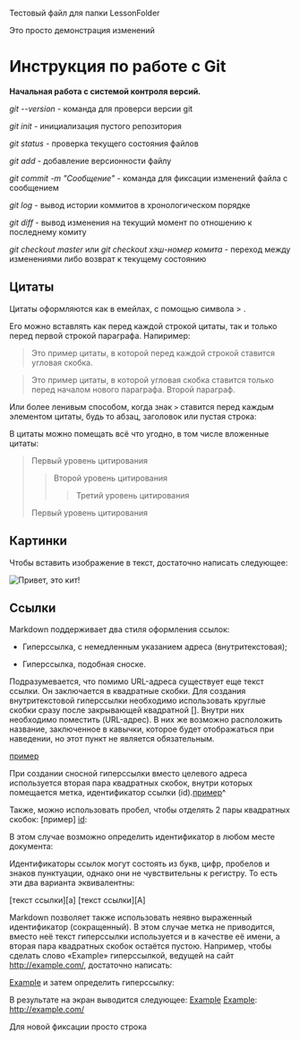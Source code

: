 Тестовый файл для папки LessonFolder

Это просто демонстрация изменений 

# Инструкция по работе с Git

**Начальная работа с системой контроля версий.**

*git --version* - команда для проверси версии git 

 *git init* - инициализация пустого репозитория  

 *git status* - проверка текущего состояния файлов

 *git add* - добавление версионности файлу 
  
 *git commit -m "Сообщение"* - команда для фиксации изменений файла с сообщением  
   
 *git log* - вывод истории коммитов в хронологическом порядке  
 
 *git diff* - вывод изменения на текущий момент по отношению к последнему комиту  
 
 *git checkout master* или *git checkout хэш-номер комита* - переход между изменениями либо возврат к текущему состоянию

## Цитаты

Цитаты оформляются как в емейлах, с помощью символа > .

Его можно вставлять как перед каждой строкой цитаты, так и только перед первой строкой параграфа.
Напиример:
>Это пример цитаты,
>в которой перед каждой строкой
>ставится угловая скобка.

>Это пример цитаты,
в которой угловая скобка
ставится только перед началом нового параграфа.
>Второй параграф.

Или более ленивым способом, когда знак `>` ставится
перед каждым элементом цитаты, будь то абзац, заголовок
или пустая строка:



В цитаты можно помещать всё что угодно, в том числе
вложенные цитаты:

> Первый уровень цитирования
>> Второй уровень цитирования
>>> Третий уровень цитирования
>
>Первый уровень цитирования

## Картинки

Чтобы вставить изображение в текст, достаточно написать следующее:

![Привет, это кит!](КИТ.jpg)



## Ссылки 

Markdown поддерживает два стиля оформления ссылок:

* Гиперссылка, с немедленным указанием адреса (внутритекстовая);

* Гиперссылка, подобная сноске.

Подразумевается, что помимо URL-адреса существует еще текст ссылки. Он заключается в квадратные скобки. Для создания внутритекстовой гиперссылки необходимо использовать круглые скобки сразу после закрывающей квадратной []. Внутри них необходимо поместить (URL-адрес). В них же возможно расположить название, заключенное в кавычки, которое будет отображаться при наведении, но этот пункт не является обязательным.

 [пример](http://example.com/ "Необязательная подсказка")

При создании сносной гиперссылки вместо целевого адреса используется вторая пара квадратных скобок, внутри которых помещается метка, идентификатор ссылки (id).[пример][id]^

Также, можно использовать пробел, чтобы отделять 2 пары квадратных скобок:
[пример] [id]: 

В этом случае возможно определить идентификатор в любом месте документа:

[id]: http://example.com/ "Необязательная подсказка"

Идентификаторы ссылок могут состоять из букв, цифр, пробелов и знаков пунктуации, однако они не чувствительны к регистру. То есть эти два варианта эквивалентны:

[текст ссылки][a]
[текст ссылки][A]

Markdown позволяет также использовать неявно выраженный идентификатор (сокращенный). В этом случае метка не приводится, вместо неё текст гиперссылки используется и в качестве её имени, а вторая пара квадратных скобок остаётся пустою. Например, чтобы сделать слово «Example» гиперссылкой, ведущей на сайт http://example.com/, достаточно написать:

[Example][]
и затем определить гиперссылку:

[Example]: http://example.com/
В результате на экран выводится следующее: [Example][] [Example]: http://example.com/

Для новой фиксации просто строка

